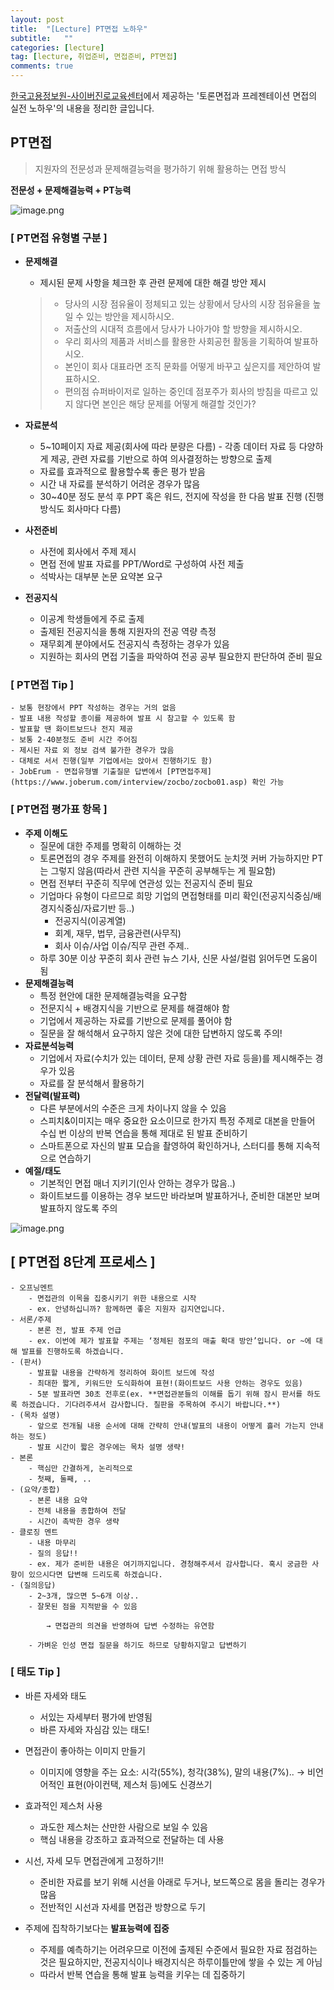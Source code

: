 ```yaml
---
layout: post
title:  "[Lecture] PT면접 노하우"
subtitle:   ""
categories: [lecture] 
tag: [lecture, 취업준비, 면접준비, PT면접]
comments: true
---
```


[한국고용정보원-사이버진로교육센터](https://www.work.go.kr/cyberedu/)에서 제공하는 '토론면접과 프레젠테이션 면접의 실전 노하우'의 내용을 정리한 글입니다.

## PT면접
> 지원자의 전문성과 문제해결능력을 평가하기 위해 활용하는 면접 방식

**전문성 + 문제해결능력 + PT능력**

![image.png](images/image-17.png)

### **[ PT면접 유형별 구분 ]**

- **문제해결**
    - 제시된 문제 사항을 체크한 후 관련 문제에 대한 해결 방안 제시
    > - 당사의 시장 점유율이 정체되고 있는 상황에서 당사의 시장 점유율을 높일 수 있는 방안을 제시하시오.<br>
    > - 저출산의 시대적 흐름에서 당사가 나아가야 할 방향을 제시하시오.<br>
    > - 우리 회사의 제품과 서비스를 활용한 사회공헌 활동을 기획하여 발표하시오.<br>
    > - 본인이 회사 대표라면 조직 문화를 어떻게 바꾸고 싶은지를 제안하여 발표하시오.<br>
    > - 편의점 슈퍼바이저로 일하는 중인데 점포주가 회사의 방침을 따르고 있지 않다면 본인은 해당 문제를 어떻게 해결할 것인가?
    
- **자료분석**
    - 5~10페이지 자료 제공(회사에 따라 분량은 다름) - 각종 데이터 자료 등 다양하게 제공, 관련 자료를 기반으로 하여 의사결정하는 방향으로 출제
    - 자료를 효과적으로 활용할수록 좋은 평가 받음
    - 시간 내 자료를 분석하기 어려운 경우가 많음
    - 30~40분 정도 분석 후 PPT 혹은 워드, 전지에 작성을 한 다음 발표 진행 (진행 방식도 회사마다 다름)
    
- **사전준비**
    - 사전에 회사에서 주제 제시
    - 면접 전에 발표 자료를 PPT/Word로 구성하여 사전 제출
    - 석박사는 대부분 논문 요약본 요구
    
- **전공지식**
    - 이공계 학생들에게 주로 출제
    - 출제된 전공지식을 통해 지원자의 전공 역량 측정
    - 재무회계 분야에서도 전공지식 측정하는 경우가 있음
    - 지원하는 회사의 면접 기출을 파악하여 전공 공부 필요한지 판단하여 준비 필요
    

### **[ PT면접 Tip ]**
    - 보통 현장에서 PPT 작성하는 경우는 거의 없음
    - 발표 내용 작성할 종이를 제공하여 발표 시 참고할 수 있도록 함
    - 발표할 땐 화이트보드나 전지 제공
    - 보통 2-40분정도 준비 시간 주어짐
    - 제시된 자료 외 정보 검색 불가한 경우가 많음
    - 대체로 서서 진행(일부 기업에서는 앉아서 진행하기도 함)
    - JobErum - 면접유형별 기출질문 답변에서 [PT면접주제](https://www.joberum.com/interview/zocbo/zocbo01.asp) 확인 가능


### **[ PT면접 평가표 항목 ]**

- **주제 이해도**
    - 질문에 대한 주제를 명확히 이해하는 것
    - 토론면접의 경우 주제를 완전히 이해하지 못했어도 눈치껏 커버 가능하지만 PT는 그렇지 않음(따라서 관련 지식을 꾸준히 공부해두는 게 필요함)
    - 면접 전부터 꾸준히 직무에 연관성 있는 전공지식 준비 필요
    - 기업마다 유형이 다르므로 희망 기업의 면접형태를 미리 확인(전공지식중심/배경지식중심/자료기반 등..)
        - 전공지식(이공계열)
        - 회계, 재무, 법무, 금융관련(사무직)
        - 회사 이슈/사업 이슈/직무 관련 주제..
    - 하루 30분 이상 꾸준히 회사 관련 뉴스 기사, 신문 사설/컬럼 읽어두면 도움이 됨
- **문제해결능력**
    - 특정 현안에 대한 문제해결능력을 요구함
    - 전문지식 + 배경지식을 기반으로 문제를 해결해야 함
    - 기업에서 제공하는 자료를 기반으로 문제를 풀어야 함
    - 질문을 잘 해석해서 요구하지 않은 것에 대한 답변하지 않도록 주의!
- **자료분석능력**
    - 기업에서 자료(수치가 있는 데이터, 문제 상황 관련 자료 등을)를 제시해주는 경우가 있음
    - 자료를 잘 분석해서 활용하기
- **전달력(발표력)**
    - 다른 부분에서의 수준은 크게 차이나지 않을 수 있음
    - 스피치&이미지는 매우 중요한 요소이므로 한가지 특정 주제로 대본을 만들어 수십 번 이상의 반복 연습을 통해 제대로 된 발표 준비하기
    - 스마트폰으로 자신의 발표 모습을 촬영하여 확인하거나, 스터디를 통해 지속적으로 연습하기
- **예절/태도**
    - 기본적인 면접 매너 지키기(인사 안하는 경우가 많음..)
    - 화이트보드를 이용하는 경우 보드만 바라보며 발표하거나, 준비한 대본만 보며 발표하지 않도록 주의

![image.png](images/image-18.png)


## **[ PT면접 8단계 프로세스 ]**
    - 오프닝멘트
        - 면접관의 이목을 집중시키기 위한 내용으로 시작
        - ex. 안녕하십니까? 함께하면 좋은 지원자 김지연입니다.
    - 서론/주제
        - 본론 전, 발표 주제 언급
        - ex. 이번에 제가 발표할 주제는 ‘정체된 점포의 매출 확대 방안’입니다. or ~에 대해 발표를 진행하도록 하겠습니다.
    - (판서)
        - 발표할 내용을 간략하게 정리하여 화이트 보드에 작성
        - 최대한 짧게, 키워드만 도식화하여 표현!(화이트보드 사용 안하는 경우도 있음)
        - 5분 발표라면 30초 전후로(ex. **면접관분들의 이해를 돕기 위해 잠시 판서를 하도록 하겠습니다. 기다려주셔서 감사합니다. 칠판을 주목하여 주시기 바랍니다.**)
    - (목차 설명)
        - 앞으로 전개될 내용 순서에 대해 간략히 안내(발표의 내용이 어떻게 흘러 가는지 안내하는 정도)
        - 발표 시간이 짧은 경우에는 목차 설명 생략!
    - 본론
        - 핵심만 간결하게, 논리적으로
        - 첫째, 둘째, ..
    - (요약/종합)
        - 본론 내용 요약
        - 전체 내용을 종합하여 전달
        - 시간이 촉박한 경우 생략
    - 클로징 멘트
        - 내용 마무리
        - 질의 응답!!
        - ex. 제가 준비한 내용은 여기까지입니다. 경청해주셔서 감사합니다. 혹시 궁금한 사항이 있으시다면 답변해 드리도록 하겠습니다.
    - (질의응답)
        - 2~3개, 많으면 5~6개 이상..
        - 잘못된 점을 지적받을 수 있음
            
            → 면접관의 의견을 반영하여 답변 수정하는 유연함
            
        - 가벼운 인성 면접 질문을 하기도 하므로 당황하지말고 답변하기

### **[ 태도 Tip ]**
- 바른 자세와 태도
    - 서있는 자세부터 평가에 반영됨
    - 바른 자세와 자심감 있는 태도!
- 면접관이 좋아하는 이미지 만들기
    - 이미지에 영향을 주는 요소: 시각(55%), 청각(38%), 말의 내용(7%)..
        → 비언어적인 표현(아이컨택, 제스처 등)에도 신경쓰기
        
- 효과적인 제스처 사용
    - 과도한 제스처는 산만한 사람으로 보일 수 있음
    - 핵심 내용을 강조하고 효과적으로 전달하는 데 사용
- 시선, 자세 모두 면접관에게 고정하기!!
    - 준비한 자료를 보기 위해 시선을 아래로 두거나, 보드쪽으로 몸을 돌리는 경우가 많음
    - 전반적인 시선과 자세를 면접관 방향으로 두기
- 주제에 집착하기보다는 **발표능력에 집중**
    - 주제를 예측하기는 어려우므로 이전에 출제된 수준에서 필요한 자료 점검하는 것은 필요하지만, 전공지식이나 배경지식은 하루이틀만에 쌓을 수 있는 게 아님
    - 따라서 반복 연습을 통해 발표 능력을 키우는 데 집중하기